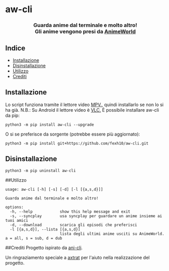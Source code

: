 # aw-cli
<h3 align="center">
Guarda anime dal terminale e molto altro!<br /> Gli anime vengono presi da <a href="https://www.animeworld.tv/">AnimeWorld</a>

</h3>

## Indice

- [Installazione](#Installazione)
- [Disinstallazione](#Disintallazione)
- [Utilizzo](#Utilizzo)
- [Crediti](#Crediti)


## Installazione

Lo script funziona tramite il lettore video <a href="https://mpv.io/installation/">MPV.</a>, quindi installarlo se non lo si ha già.
N.B.: Su Android il lettore video è <a href="https://play.google.com/store/apps/details?id=org.videolan.vlc&hl=it&gl=US">VLC.</a>
È possibile installare aw-cli da pip:
```
python3 -m pip install aw-cli --upgrade
```
O si se preferisce da sorgente (potrebbe essere più aggiornato):
```
python3 -m pip install git+https://github.com/fexh10/aw-cli.git
```
## Disinstallazione 

```
python3 -m pip uninstall aw-cli
```

##Utilizzo
```
usage: aw-cli [-h] [-s] [-d] [-l [{a,s,d}]]

Guarda anime dal terminale e molto altro!

options:
  -h, --help            show this help message and exit
  -s, --syncplay        usa syncplay per guardare un anime insieme ai tuoi amici
  -d, --download        scarica gli episodi che preferisci
  -l [{a,s,d}], --lista [{a,s,d}]
                        lista degli ultimi anime usciti su AnimeWorld. a = all, s = sub, d = dub
```

##Crediti
Progetto ispirato da <a href="https://github.com/pystardust/ani-cli">ani-cli</a>.

Un ringraziamento speciale a <a href="https://github.com/axtrat">axtrat</a> per l'aiuto nella realizzazione del progetto.
